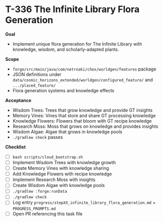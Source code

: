 # T-336 The Infinite Library Flora Generation

**Goal**

- Implement unique flora generation for The Infinite Library with knowledge, wisdom, and scholarly-adapted plants.

**Scope**

- `forge/src/main/java/com/netroaki/chex/worldgen/features` package
- JSON definitions under `data/cosmic_horizons_extended/worldgen/configured_feature/` and `.../placed_feature/`
- Flora generation systems and knowledge effects

**Acceptance**

- Wisdom Trees: Trees that grow knowledge and provide GT insights
- Memory Vines: Vines that store and share GT processing knowledge
- Knowledge Flowers: Flowers that bloom with GT recipe knowledge
- Research Moss: Moss that grows on knowledge and provides insights
- Wisdom Algae: Algae that grows in knowledge pools
- `./gradlew check` passes

**Checklist**

- [ ] `bash scripts/cloud_bootstrap.sh`
- [ ] Implement Wisdom Trees with knowledge growth
- [ ] Create Memory Vines with knowledge sharing
- [ ] Add Knowledge Flowers with recipe knowledge
- [ ] Implement Research Moss with insights
- [ ] Create Wisdom Algae with knowledge pools
- [ ] `./gradlew :forge:runData`
- [ ] `./gradlew check`
- [ ] Log entry `progress/stepXX_infinite_library_flora_generation.md` + `PROGRESS_PROMPTS.md`
- [ ] Open PR referencing this task file
